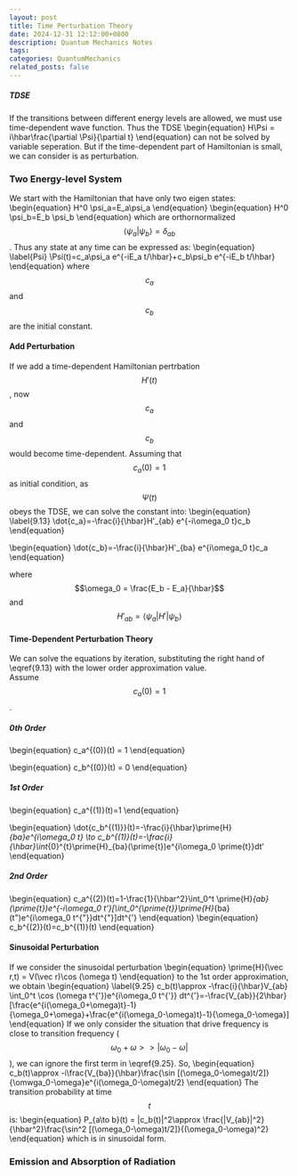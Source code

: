```yaml
---
layout: post
title: Time Perturbation Theory
date: 2024-12-31 12:12:00+0800
description: Quantum Mechanics Notes 
tags: 
categories: QuantumMechanics
related_posts: false
---
```


##### TDSE
If the transitions between different energy levels are allowed, we must use time-dependent wave function. Thus the TDSE
\begin{equation}
H\Psi = i\hbar\frac{\partial \Psi}{\partial t}
\end{equation}
can not be solved by variable seperation. But if the time-dependent part of Hamiltonian is small, we can consider is as perturbation.
### Two Energy-level System
We start with the Hamiltonian that have only two eigen states:
\begin{equation}
H^0 \psi_a=E_a\psi_a
\end{equation}
\begin{equation}
H^0 \psi_b=E_b \psi_b
\end{equation}
which are orthornormalized $$\langle \psi_a | \psi_b\rangle = \delta_{ab}$$.
Thus any state at any time can be expressed as:
\begin{equation}
\label{Psi}
\Psi(t)=c_a\psi_a e^{-iE_a t/\hbar}+c_b\psi_b e^{-iE_b t/\hbar}
\end{equation}
where $$c_a$$ and $$c_b$$ are the initial constant.
#### Add Perturbation
If we add a time-dependent Hamiltonian pertrbation $$H'(t)$$, now $$c_a$$ and $$c_b$$ would become time-dependent.
Assuming that $$c_a(0) = 1$$ as initial condition, as $$\Psi(t)$$ obeys  the TDSE, we can solve the constant into:
\begin{equation}
\label{9.13}
\dot{c_a}=-\frac{i}{\hbar}H'_{ab} e^{-i\omega_0 t}c_b
\end{equation}

\begin{equation}
\dot{c_b}=-\frac{i}{\hbar}H'_{ba} e^{i\omega_0 t}c_a
\end{equation}

where $$\omega_0 = \frac{E_b - E_a}{\hbar}$$ and $$H'_{ab} = \langle \psi_a |H'|\psi_b\rangle$$
#### Time-Dependent Perturbation Theory
We can solve the equations by iteration, substituting the right hand of \eqref{9.13} with the lower order approximation value. \
Assume $$c_a(0)=1$$.
##### 0th Order
\begin{equation}
c_a^{(0)}(t) = 1
\end{equation}

\begin{equation}
c_b^{(0)}(t) = 0
\end{equation}
##### 1st Order
\begin{equation}
c_a^{(1)}(t)=1
\end{equation}

\begin{equation}
\dot{c_b^{(1)}}(t)=-\frac{i}{\hbar}\prime{H}_{ba}e^{i\omega_0 t} \to c_b^{(1)}(t)=-\frac{i}{\hbar}\int_{0}^{t}\prime{H}_{ba}(\prime{t})e^{i\omega_0 \prime{t}}dt'
\end{equation}

##### 2nd Order
\begin{equation}
c_a^{(2)}(t)=1-\frac{1}{\hbar^2}\int_0^t \prime{H}_{ab}(\prime{t})e^{-i\omega_0 t'}[\int_0^{\prime{t}}\prime{H}_{ba}(t")e^{i\omega_0 t^{"}}dt^{"}]dt^{'}
\end{equation}
\begin{equation}
c_b^{(2)}(t)=c_b^{(1)}(t)
\end{equation}

#### Sinusoidal Perturbation
If we consider the sinusoidal perturbation
\begin{equation}
\prime{H}(\vec r,t) = V(\vec r)\cos (\omega t)
\end{equation}
to the 1st order approximation, we obtain
\begin{equation}
\label{9.25}
c_b(t)\approx -\frac{i}{\hbar}V_{ab} \int_0^t \cos (\omega t^{'})e^{i\omega_0 t^{'}} dt^{'}=-\frac{V_{ab}}{2\hbar}[\frac{e^{i(\omega_0+\omega)t}-1}{\omega_0+\omega}+\frac{e^{i(\omega_0-\omega)t}-1}{\omega_0-\omega}]
\end{equation}
If we only consider the situation that drive frequency is close to transition frequency ($$\omega_0+\omega >> |\omega_0-\omega|$$), we can ignore the first term in \eqref{9.25}. So,
\begin{equation}
c_b(t)\approx -i\frac{V_{ba}}{\hbar}\frac{\sin [(\omega_0-\omega)t/2]}{\omwga_0-\omega}e^{i(\omega_0-\omega)t/2}
\end{equation}
The transition probability at time $$t$$ is:
\begin{equation}
P_{a\to b}(t) = |c_b(t)|^2\approx \frac{|V_{ab}|^2}{\hbar^2}\frac{\sin^2 [(\omega_0-\omega)t/2]}{(\omega_0-\omega)^2}
\end{equation}
which is in sinusoidal form.

### Emission and Absorption of Radiation
